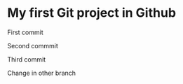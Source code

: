 # My first Git project in Github

First commit

Second commmit

Third commit

Change in other branch
